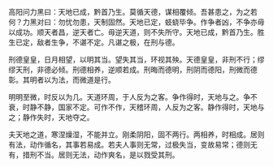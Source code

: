 高阳问力黑曰：天地已成，黔首乃生。莫循天德，谋相覆倾。吾甚患之，为之若何？力黑对曰：勿忧勿患，天制固然。天地已定，蚑蛲毕争。作争者凶，不争亦毋以成功。顺天者昌，逆天者亡。毋逆天道，则不失所守。天地已成，黔首乃生。胜生已定，敌者生争，不谌不定。凡谌之极，在刑与德。

刑德皇皇，日月相望，以明其当。望失其当，环视其殃。天德皇皇，非刑不行；缪缪天刑，非德必倾。刑德相养，逆顺若成。刑晦而德明，刑阴而德阳，刑微而德彰。其明者以为法，而微道是行。

明明至微，时反以为几。天道环周，于人反为之客。争作得时，天地与之。争不衰，时静不静，国家不定。可作不作，天稽环周，人反为之客。静作得时，天地与之；静作失时，天地夺之。

夫天地之道，寒涅燥湿，不能并立。刚柔阴阳，固不两行。两相养，时相成。居则有法，动作循名，其事若易成。若夫人事则无常，过极失当，变故易常；德则无有，措刑不当。居则无法，动作爽名，是以戮受其刑。